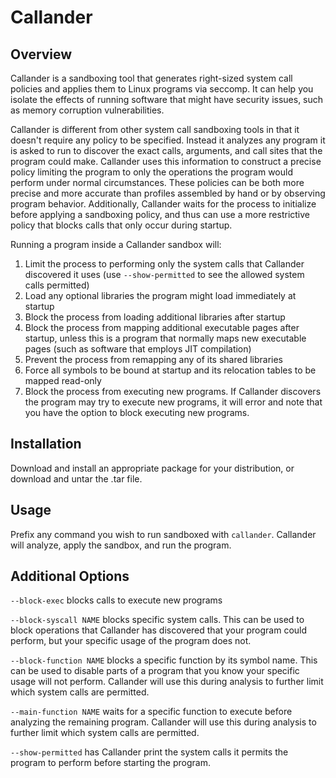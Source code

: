 # Callander

## Overview

Callander is a sandboxing tool that generates right-sized system call policies
and applies them to Linux programs via seccomp. It can help you isolate the
effects of running software that might have security issues, such as memory
corruption vulnerabilities.

Callander is different from other system call sandboxing tools in that it
doesn't require any policy to be specified. Instead it analyzes any program it
is asked to run to discover the exact calls, arguments, and call sites
that the program could make. Callander uses this information to construct a
precise policy limiting the program to only the operations the program would
perform under normal circumstances. These policies can be both more precise and
more accurate than profiles assembled by hand or by observing program behavior.
Additionally, Callander waits for the process to initialize before applying a
sandboxing policy, and thus can use a more restrictive policy that blocks calls
that only occur during startup.

Running a program inside a Callander sandbox will:
1. Limit the process to performing only the system calls that Callander
  discovered it uses (use `--show-permitted` to see the allowed system calls
  permitted)
2. Load any optional libraries the program might load immediately at startup
3. Block the process from loading additional libraries after startup
4. Block the process from mapping additional executable pages after startup,
  unless this is a program that normally maps new executable pages (such as
  software that employs JIT compilation)
5. Prevent the process from remapping any of its shared libraries
6. Force all symbols to be bound at startup and its relocation tables to be
  mapped read-only
7. Block the process from executing new programs. If Callander discovers the
  program may try to execute new programs, it will error and note that you have
  the option to block executing new programs.

## Installation

Download and install an appropriate package for your distribution, or download
and untar the .tar file.

## Usage

Prefix any command you wish to run sandboxed with `callander`. Callander will
analyze, apply the sandbox, and run the program.

## Additional Options

`--block-exec` blocks calls to execute new programs

`--block-syscall NAME` blocks specific system calls. This can be used to block
operations that Callander has discovered that your program could perform, but
your specific usage of the program does not.

`--block-function NAME` blocks a specific function by its symbol name. This can
be used to disable parts of a program that you know your specific usage will not
perform. Callander will use this during analysis to further limit which system
calls are permitted.

`--main-function NAME` waits for a specific function to execute before analyzing
the remaining program. Callander will use this during analysis to further limit
which system calls are permitted.

`--show-permitted` has Callander print the system calls it permits the program
to perform before starting the program.
